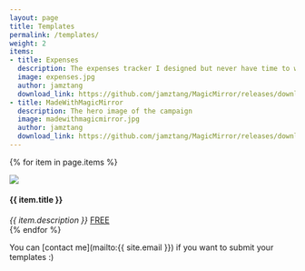 ```yaml
---
layout: page
title: Templates
permalink: /templates/
weight: 2
items:
- title: Expenses
  description: The expenses tracker I designed but never have time to work on
  image: expenses.jpg
  author: jamztang
  download_link: https://github.com/jamztang/MagicMirror/releases/download/templates/magicmirror-perspective-expenses.sketch
- title: MadeWithMagicMirror
  description: The hero image of the campaign
  image: madewithmagicmirror.jpg
  author: jamztang
  download_link: https://github.com/jamztang/MagicMirror/releases/download/templates/magicmirror-perspective-madewithmagicmirror.sketch
---
```


<div class="flex flex-wrap mxn2">

  {% for item in page.items %}
    <div class="flex sm-col-6 border-box p1 template">
      <div class="p1 border rounded">
        <img src="/images/templates/{{ item.image }}" height="auto" />
        <div class="mx-auto">
        <span class="flex flex-center">
	        <span class="flex-auto">
		        <h4 class="title mt1 mb1 bold">{{ item.title }}</h4>
		        <i class="meta m0">{{ item.description }}</i>
		    </span>
	    	<a href="{{ item.download_link }}" class="border-box center btn btn-outline green flex-none" width="100px" max-width="100px">FREE</a>
		</span>
		</div>
      </div>
    </div>
  {% endfor %}

</div>


<div class="center wrapper mt4" markdown="1">

You can [contact me](mailto:{{ site.email }}) if you want to submit your templates :)

</div>
